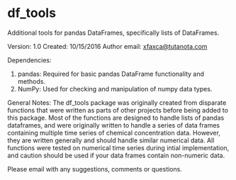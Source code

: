 # df_tools #
Additional tools for pandas DataFrames, specifically lists of DataFrames.

Version: 1.0
Created: 10/15/2016
Author email: xfaxca@tutanota.com

Dependencies:

1. pandas: Required for basic pandas DataFrame functionality and methods.
2. NumPy: Used for checking and manipulation of numpy data types.

General Notes:
The df_tools package was originally created from disparate functions that were
written as parts of other projects before being added to this package. Most of the
functions are designed to handle lists of pandas dataframes, and were originally written
to handle a series of data frames containing multiple time series of chemical concentration data.
However, they are written generally and should handle similar numerical data. All functions 
were tested on numerical time series during intial implementation, and caution should be used
if your data frames contain non-numeric data.

Please email with any suggestions, comments or questions.
